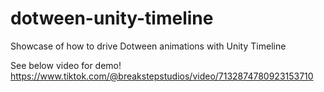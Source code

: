 # dotween-unity-timeline
Showcase of how to drive Dotween animations with Unity Timeline

See below video for demo!
https://www.tiktok.com/@breakstepstudios/video/7132874780923153710
